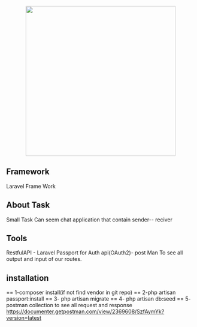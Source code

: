 <p align="center"><img src="https://res.cloudinary.com/dtfbvvkyp/image/upload/v1566331377/laravel-logolockup-cmyk-red.svg" width="400"></p>

## Framework
Laravel Frame Work 

## About Task
Small Task Can seem chat application that contain sender-- reciver 

## Tools
RestfulAPI - Laravel Passport for Auth api(OAuth2)- post Man To see all output and input of our routes. 

## installation
== 1-composer install(if not find vendor in git repo)
== 2-php artisan passport:install
== 3- php artisan migrate
== 4- php artisan db:seed
== 5- postman collection to see all request and response 
https://documenter.getpostman.com/view/2369608/SzfAymYk?version=latest



